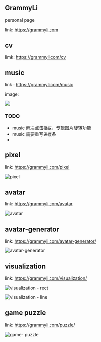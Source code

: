<!--
 * @Author: your name
 * @Date: 2021-09-10 13:05:29
 * @LastEditTime: 2021-10-14 18:42:55
 * @LastEditors: Please set LastEditors
 * @Description: In User Settings Edit
 * @FilePath: /grammyli/README.md
-->
## GrammyLi 
personal page

link: https://grammyli.com

## cv

limk: https://grammyli.com/cv

## music

link : https://grammyli.com/music

image: 

<img src="./img/../%20img/music.png">

### TODO

- music 解决点击播放，专辑图片旋转功能
- music 需要重写进度条
- 
## pixel

link: https://grammyli.com/pixel

![pixel](./%20img/image-20211013194422944.png)


## avatar

link: https://grammyli.com/avatar

![avatar](./%20img/image-20211013201952277.png)


## avatar-generator

link: https://grammyli.com/avatar-generator/

![avatar-generator](./%20img/image-20211013202009264.png)

 
## visualization

link:  https://grammyli.com/visualization/

![visualization - rect](./%20img/image-20211014122052819.png)

![visualization - line](./%20img/image-20211014122207704.png)


## game puzzle

link:  https://grammyli.com/puzzle/

![game- puzzle](./%20img/image-20211014122031997.png)